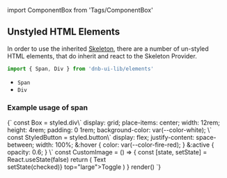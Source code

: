 import ComponentBox from 'Tags/ComponentBox'

## Unstyled HTML Elements

In order to use the inherited [Skeleton](/uilib/components/skeleton), there are a number of un-styled HTML elements, that do inherit and react to the Skeleton Provider.

```jsx
import { Span, Div } from 'dnb-ui-lib/elements'
```

- `Span`
- `Div`

### Example usage of span

<ComponentBox data-visual-test="span-skeleton" useRender>
{`
const Box = styled.div\`
	display: grid;
	place-items: center;
	width: 12rem;
	height: 4rem;
	padding: 0 1rem;
	background-color: var(--color-white);
\`
const StyledButton = styled.button\`
	display: flex;
	justify-content: space-between;
	width: 100%;
	&:hover {
		color: var(--color-fire-red);
	}
	&:active {
		opacity: 0.6;
	}
\`
const CustomImage = () => {
	const [state, setState] = React.useState(false)
	return (
		<Skeleton show={state}>
			<Box>
				<StyledButton className="dnb-button dnb-button--reset">
					<Span>Text</Span>
					<IconPrimary icon="chevron_right" />
				</StyledButton>
			</Box>
			<br />
			<Skeleton.Exclude>
				<ToggleButton checked={state} on_change={({ checked }) => setState(checked)} top="large">Toggle</ToggleButton>
			</Skeleton.Exclude>
		</Skeleton>
	)
}
render(<CustomImage />)
`}
</ComponentBox>
